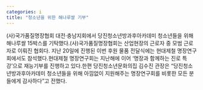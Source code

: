 ```yaml
---
categories: i
title: "청소년을 위한 해나루쌀 기부"
---
```

(사)국가품질명장협회 대전·충남지회에서 당진청소년방과후아카데미 청소년들을 위해 해나루쌀 15박스를 기탁했다.(사)국가품질명장협회는 산업현장의 근로자 중 모범 근로자로 이뤄진 협회다. 지난 20일에 진행된 이번 후원 물품 전달식에는 현대제철 명장연구회에서도 참석했다.현대제철 명장연구회는 지난해에 이어 ‘명장과 함께하는 진로 특강’으로 재능기부를 진행하고 있다.한편 당진청소년문화의집 김수진 관장은 “당진청소년방과후아카데미 청소년들을 위해 아낌없이 지원해주는 명장연구회를 비롯한 모든 분들에게 감사하다”고 전했다.